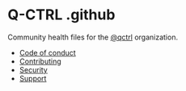 # Q-CTRL .github

Community health files for the [@qctrl](https://github.com/qctrl) organization.

- [Code of conduct](CODE_OF_CONDUCT.md)
- [Contributing](CONTRIBUTING.md)
- [Security](SECURITY.md)
- [Support](SUPPORT.md)
